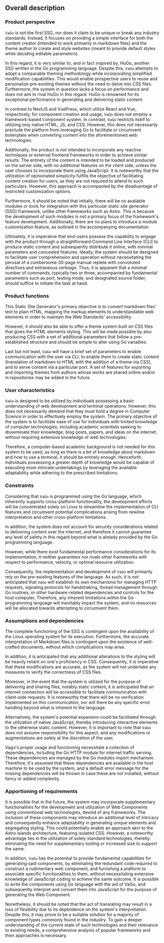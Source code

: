 ## Overall description

### Product perspective

`VaGo` is not the first SSG, nor does it claim to be unique or break any industry standards. Instead, it focuses on
providing a simple interface for both the content creator (intended to work primarily in markdown files) and the theme
author to create and style websites (meant to provide default styles while deciding editable parameters).

In this regard, it is very similar to, and in fact inspired by, HuGo, another SSG written in the Go programming
language. Despite this, `VaGo` attempts to adopt a comparable theming methodology while incorporating simplified
modification capabilities. This would enable prospective users to reuse and personalize pre-existing themes without the
need to delve into CSS files. Furthermore, the system in question lacks a focus on performance and does not aim to rival
HuGo in this regard. HuGo is renowned for its exceptional performance in generating and delivering static content.

In contrast to NextJS and VuePress, which utilize React and Vue, respectively, for component creation and usage, `VaGo`
does not employ a framework-based component system. In contrast, `VaGo` restricts itself to utilizing only native HTML,
JS, and CSS. However, this does not necessarily preclude the platform from leveraging Go to facilitate or circumvent
boilerplate when converting content into the aforementioned web technologies.

Additionally, the product is not intended to incorporate any reactive techniques or external frontend frameworks in
order to achieve similar results. The entirety of the content is intended to be loaded and produced on the server side,
with no additional features on the client side, unless the user chooses to incorporate them using JavaScript. It is
noteworthy that the utilization of opinionated simplicity fulfills the objective of facilitating content creation for
users, as they are not required to attend to such particulars. However, this approach is accompanied by the disadvantage
of restricted customization options.

Furthermore, it should be noted that initially, there will be no available modules or tools for integration with this
particular static site generator (SSG) framework, unlike other frameworks such as Astro. This is because the development
of such modules is not a primary focus of the framework's feature development. Additionally, there are no plans to
introduce a module customization feature, as outlined in the accompanying documentation.

Ultimately, it is imperative that end-users possess the capability to engage with the product through a straightforward
Command Line Interface (CLI) to produce static content and subsequently distribute it online, with minimal parameters
and concealed features. Ideally, the system should be designed to facilitate user comprehension and operation without
necessitating the perusal of a cumbersome 30-page manual replete with convoluted directives and extraneous verbiage.
Thus, it is apparent that a minimal number of commands, typically two or three, accompanied by fundamental parameters
such as port, testing mode, and designated source folder, should suffice to initiate the task at hand.

### Product functions

This Static Site Generator's primary objective is to convert markdown files' text to plain HTML, mapping the markup
elements to understandable web elements in order to maintain the Web Standards' accessibility.

However, it should also be able to offer a theme system built on CSS files that gives the HTML elements styling. This
will be made possible by also producing CSS with a set of additional parameters that follow a pre-established structure
and should be simple to alter using Go variables.

Last but not least, `VaGo` will have a brief set of parameters to enable communication with the user via CLI, to enable
them to create static content (translation of markdown to HTML with the addition of a theme via CSS), and to serve
content via a particular port. A set of features for exporting and importing themes from authors whose works are shared
online and/or in repositories may be added in the future.

### User characteristics

`VaGo` is designed to be utilized by individuals possessing a basic understanding of web development and terminal
operations. However, this does not necessarily demand that they must hold a degree in Computer Science in order to
effectively employ the system. The primary objective of the system is to facilitate ease of use for individuals with
limited knowledge of computer technologies, including academic scientists seeking to disseminate their knowledge, blog
posts, papers, and ideas on the internet, without requiring extensive knowledge of web technologies.

Therefore, a computer-based academic background is not needed for this system to be used, as long as there is a bit of
knowledge about markdown and how to use a terminal, it should be entirely enough. Henceforth, individuals possessing a
greater depth of knowledge would be capable of executing more intricate undertakings by leveraging the available
adaptability while adhering to the prescribed limitations.

### Constraints

Considering that `VaGo` is programmed using the Go language, which inherently supports cross-platform functionality, the
development efforts will be concentrated solely on Linux to streamline the implementation of CLI features and circumvent
potential complications arising from newline interpretation and other cross-platform limitations.

In addition, the system does not account for security considerations related to delivering content over the internet,
and therefore it cannot guarantee any level of safety in this regard beyond what is already provided by the Go
programming language.

However, while there exist fundamental performance considerations for its implementation, it neither guarantees nor
rivals other frameworks with respect to performance, velocity, or optimal resource utilization.

Consequently, the implementation and development of `VaGo` will primarily rely on the pre-existing features of the
language. As such, it is not anticipated that `VaGo` will establish its own mechanisms for managing HTTP requests,
signaling protocols for handshaking, thread management through Go routines, or other hardware-related dependencies and
controls for the host computer. Therefore, any inherent limitations within the Go programming language will inevitably
impact the system, and no resources will be allocated towards attempting to circumvent them.

### Assumptions and dependencies

The complete functioning of the SSG is contingent upon the availability of the Linux operating system for its execution.
Furthermore, the accurate interpretation of Markdown files is contingent upon the existence of well-crafted documents,
without which complications may arise.

In addition, it is anticipated that any additional alterations to the styling will be heavily reliant on one's
proficiency in CSS. Consequently, it is imperative that these modifications are accurate, as the system will not
undertake any measures to verify the correctness of CSS files.

Moreover, in the event that the system is utilized for the purpose of delivering and sharing files, notably static
content, it is anticipated that an internet connection will be accessible to facilitate communication with client-side
requests. It is noteworthy that there will be no verification implemented on this communication, nor will there be any
specific error handling beyond what is inherent to the language.

Alternatively, the system's potential expansion could be facilitated through the utilization of native JavaScript,
thereby introducing interactive elements to the otherwise static content. However, it is important to note that `VaGo`
does not assume responsibility for this aspect, and any modifications or augmentations are solely at the discretion of
the user.

Vago's proper usage and functioning necessitate a collection of dependencies, including the Go HTTP module for internet
traffic serving. These dependencies are managed by the Go modules import mechanism. Therefore, it's assumed that these
dependencies are available in the host machine to be used by the system, and a default error message for the missing
dependencies will be thrown in case these are not installed, without fancy or added complexity.

### Apportioning of requirements

It is possible that in the future, the system may incorporate supplementary functionalities for the development and
utilization of Web Components using conventional web technologies, devoid of any frameworks. The inclusion of these
components may introduce an additional level of intricacy and consequently enhance adaptability in generating unique
elements and segregating styling. This could potentially enable an approach akin to the Astro islands architecture,
featuring isolated CSS. However, a noteworthy advantage lies in the utilization of solely standard technologies, thereby
eliminating the need for supplementary tooling or increased size to support the same.

In addition, `VaGo` has the potential to provide fundamental capabilities for generating said components, by eliminating
the redundant code required to construct a rudimentary web component, and furnishing a platform to associate specific
functionalities to them, without necessitating extensive knowledge of JavaScript coding to achieve the same outcome. It
is possible to write the components using Go language with the aid of VaGo, and subsequently interpret and convert them
into JavaScript for the purpose of generating the Web Component.

Nonetheless, it should be noted that the act of translating may result in a loss of flexibility due to its dependence on
the system's interpretation. Despite this, it may prove to be a suitable solution for a majority of component types
commonly found in the industry. To gain a deeper understanding of the current state of such technologies and their
relevance to existing needs, a comprehensive analysis of popular frameworks and their approaches is necessary.






